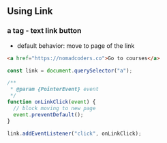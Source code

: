 ## Using Link
### a tag - text link button
- default behavior: move to page of the link
```html
<a href="https://nomadcoders.co">Go to courses</a>
```
```js
const link = document.querySelector("a");

/**
 * @param {PointerEvent} event
 */
function onLinkClick(event) {
  // block moving to new page
  event.preventDefault();
}

link.addEventListener("click", onLinkClick);
```